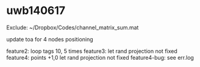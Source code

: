 uwb140617
=========
Exclude: ~/Dropbox/Codes/channel_matrix_sum.mat

update toa for 4 nodes positioning

feature2:
loop tags 10, 5 times 
feature3:
let rand projection not fixed
feature4:
points +1,0  let rand projection not fixed
feature4-bug:
see err.log
